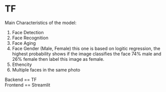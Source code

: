 # TF

Main Characteristics of the model:

1. Face Detection
2. Face Recognition
3. Face Aging
4. Face Gender (Male, Female) this one is based on logitic regression, the highest probability shows if the image classifies the face 74% male and 26% female then label this image as female.
5. Ethencity
6. Multiple faces in the same photo


Backend == TF<br>
Frontend == Streamlit
